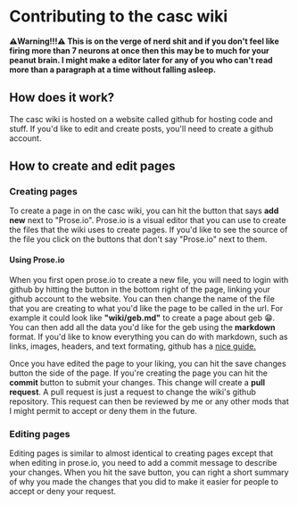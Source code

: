 
# Contributing to the casc wiki
**⚠️Warning!!!⚠️ This is on the verge of nerd shit and if you don't feel like firing more than 7 neurons at once then this may be to much for your peanut brain. I might make a editor later for any of you who can't read more than a paragraph at a time without falling asleep.**

## How does it work?

The casc wiki is hosted on a website called github for hosting code and stuff. If you'd like to edit and create posts, you'll need to create a github account.

## How to create and edit pages

### Creating pages

To create a page in on the casc wiki, you can hit the button that says **add new** next to "Prose.io". Prose.io is a visual editor that you can use to create the files that the wiki uses to create pages. If you'd like to see the source of the file you click on the buttons that don't say "Prose.io" next to them. 

#### Using Prose.io

When you first open prose.io to create a new file, you will need to login with github by hitting the button in the bottom right of the page, linking your github account to the website. You can then change the name of the file that you are creating to what you'd like the page to be called in the url. For example it could look like **"wiki/geb.md"** to create a page about geb 😁. You can then add all the data you'd like for the geb using the **markdown** format. If you'd like to know everything you can do with markdown, such as links, images, headers, and text formating, github has a [nice guide.](https://guides.github.com/features/mastering-markdown/)

Once you have edited the page to your liking, you can hit the save changes button the side of the page. If you're creating the page you can hit the **commit** button to submit your changes. This change will create a **pull request**. A pull request is just a request to change the wiki's github repository. This request can then be reviewed by me or any other mods that I might permit to accept or deny them in the future. 

### Editing pages

Editing pages is similar to almost identical to creating pages except that when editing in prose.io, you need to add a commit message to describe your changes. When you hit the save button, you can right a short summary of why you made the changes that you did to make it easier for people to accept or deny your request. 